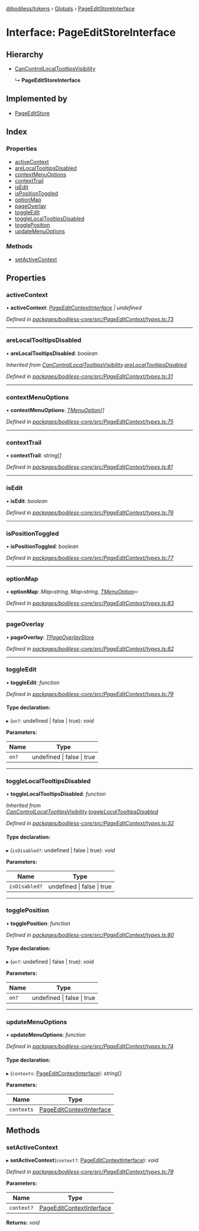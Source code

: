 [@bodiless/tokens](../README.md) › [Globals](../globals.md) › [PageEditStoreInterface](pageeditstoreinterface.md)

# Interface: PageEditStoreInterface

## Hierarchy

* [CanControlLocalTooltipsVisibility](cancontrollocaltooltipsvisibility.md)

  ↳ **PageEditStoreInterface**

## Implemented by

* [PageEditStore](../classes/pageeditstore.md)

## Index

### Properties

* [activeContext](pageeditstoreinterface.md#activecontext)
* [areLocalTooltipsDisabled](pageeditstoreinterface.md#arelocaltooltipsdisabled)
* [contextMenuOptions](pageeditstoreinterface.md#contextmenuoptions)
* [contextTrail](pageeditstoreinterface.md#contexttrail)
* [isEdit](pageeditstoreinterface.md#isedit)
* [isPositionToggled](pageeditstoreinterface.md#ispositiontoggled)
* [optionMap](pageeditstoreinterface.md#optionmap)
* [pageOverlay](pageeditstoreinterface.md#pageoverlay)
* [toggleEdit](pageeditstoreinterface.md#toggleedit)
* [toggleLocalTooltipsDisabled](pageeditstoreinterface.md#togglelocaltooltipsdisabled)
* [togglePosition](pageeditstoreinterface.md#toggleposition)
* [updateMenuOptions](pageeditstoreinterface.md#updatemenuoptions)

### Methods

* [setActiveContext](pageeditstoreinterface.md#setactivecontext)

## Properties

###  activeContext

• **activeContext**: *[PageEditContextInterface](pageeditcontextinterface.md) | undefined*

*Defined in [packages/bodiless-core/src/PageEditContext/types.ts:73](https://github.com/johnsonandjohnson/Bodiless-JS/blob/06236633/packages/bodiless-core/src/PageEditContext/types.ts#L73)*

___

###  areLocalTooltipsDisabled

• **areLocalTooltipsDisabled**: *boolean*

*Inherited from [CanControlLocalTooltipsVisibility](cancontrollocaltooltipsvisibility.md).[areLocalTooltipsDisabled](cancontrollocaltooltipsvisibility.md#arelocaltooltipsdisabled)*

*Defined in [packages/bodiless-core/src/PageEditContext/types.ts:31](https://github.com/johnsonandjohnson/Bodiless-JS/blob/06236633/packages/bodiless-core/src/PageEditContext/types.ts#L31)*

___

###  contextMenuOptions

• **contextMenuOptions**: *[TMenuOption](../globals.md#tmenuoption)[]*

*Defined in [packages/bodiless-core/src/PageEditContext/types.ts:75](https://github.com/johnsonandjohnson/Bodiless-JS/blob/06236633/packages/bodiless-core/src/PageEditContext/types.ts#L75)*

___

###  contextTrail

• **contextTrail**: *string[]*

*Defined in [packages/bodiless-core/src/PageEditContext/types.ts:81](https://github.com/johnsonandjohnson/Bodiless-JS/blob/06236633/packages/bodiless-core/src/PageEditContext/types.ts#L81)*

___

###  isEdit

• **isEdit**: *boolean*

*Defined in [packages/bodiless-core/src/PageEditContext/types.ts:76](https://github.com/johnsonandjohnson/Bodiless-JS/blob/06236633/packages/bodiless-core/src/PageEditContext/types.ts#L76)*

___

###  isPositionToggled

• **isPositionToggled**: *boolean*

*Defined in [packages/bodiless-core/src/PageEditContext/types.ts:77](https://github.com/johnsonandjohnson/Bodiless-JS/blob/06236633/packages/bodiless-core/src/PageEditContext/types.ts#L77)*

___

###  optionMap

• **optionMap**: *Map‹string, Map‹string, [TMenuOption](../globals.md#tmenuoption)››*

*Defined in [packages/bodiless-core/src/PageEditContext/types.ts:83](https://github.com/johnsonandjohnson/Bodiless-JS/blob/06236633/packages/bodiless-core/src/PageEditContext/types.ts#L83)*

___

###  pageOverlay

• **pageOverlay**: *[TPageOverlayStore](../globals.md#tpageoverlaystore)*

*Defined in [packages/bodiless-core/src/PageEditContext/types.ts:82](https://github.com/johnsonandjohnson/Bodiless-JS/blob/06236633/packages/bodiless-core/src/PageEditContext/types.ts#L82)*

___

###  toggleEdit

• **toggleEdit**: *function*

*Defined in [packages/bodiless-core/src/PageEditContext/types.ts:79](https://github.com/johnsonandjohnson/Bodiless-JS/blob/06236633/packages/bodiless-core/src/PageEditContext/types.ts#L79)*

#### Type declaration:

▸ (`on?`: undefined | false | true): *void*

**Parameters:**

Name | Type |
------ | ------ |
`on?` | undefined &#124; false &#124; true |

___

###  toggleLocalTooltipsDisabled

• **toggleLocalTooltipsDisabled**: *function*

*Inherited from [CanControlLocalTooltipsVisibility](cancontrollocaltooltipsvisibility.md).[toggleLocalTooltipsDisabled](cancontrollocaltooltipsvisibility.md#togglelocaltooltipsdisabled)*

*Defined in [packages/bodiless-core/src/PageEditContext/types.ts:32](https://github.com/johnsonandjohnson/Bodiless-JS/blob/06236633/packages/bodiless-core/src/PageEditContext/types.ts#L32)*

#### Type declaration:

▸ (`isDisabled?`: undefined | false | true): *void*

**Parameters:**

Name | Type |
------ | ------ |
`isDisabled?` | undefined &#124; false &#124; true |

___

###  togglePosition

• **togglePosition**: *function*

*Defined in [packages/bodiless-core/src/PageEditContext/types.ts:80](https://github.com/johnsonandjohnson/Bodiless-JS/blob/06236633/packages/bodiless-core/src/PageEditContext/types.ts#L80)*

#### Type declaration:

▸ (`on?`: undefined | false | true): *void*

**Parameters:**

Name | Type |
------ | ------ |
`on?` | undefined &#124; false &#124; true |

___

###  updateMenuOptions

• **updateMenuOptions**: *function*

*Defined in [packages/bodiless-core/src/PageEditContext/types.ts:74](https://github.com/johnsonandjohnson/Bodiless-JS/blob/06236633/packages/bodiless-core/src/PageEditContext/types.ts#L74)*

#### Type declaration:

▸ (`contexts`: [PageEditContextInterface](pageeditcontextinterface.md)): *string[]*

**Parameters:**

Name | Type |
------ | ------ |
`contexts` | [PageEditContextInterface](pageeditcontextinterface.md) |

## Methods

###  setActiveContext

▸ **setActiveContext**(`context?`: [PageEditContextInterface](pageeditcontextinterface.md)): *void*

*Defined in [packages/bodiless-core/src/PageEditContext/types.ts:78](https://github.com/johnsonandjohnson/Bodiless-JS/blob/06236633/packages/bodiless-core/src/PageEditContext/types.ts#L78)*

**Parameters:**

Name | Type |
------ | ------ |
`context?` | [PageEditContextInterface](pageeditcontextinterface.md) |

**Returns:** *void*
